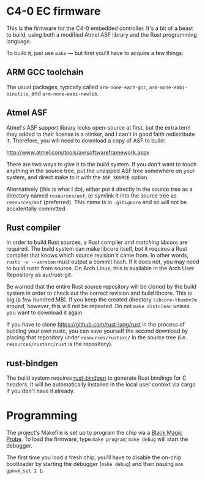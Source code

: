 C4-0 EC firmware
================

This is the firmware for the C4-0 embedded controller.
It's a bit of a beast to build, using both a modified Atmel ASF library and the
Rust programming language.

To build it, just use `make` — but first you'll have to acquire a few things:

ARM GCC toolchain
-----------------

The usual packages, typically called `arm-none-each-gcc`,
`arm-none-eabi-binutils`, and `arm-none-eabi-newlib`.


Atmel ASF
---------

Atmel's ASF support library looks open-source at first, but the extra term they
added to their license is a stinker, and I can't in good faith redistribute it.
Therefore, you will need to download a copy of ASF to build:

http://www.atmel.com/tools/avrsoftwareframework.aspx

There are two ways to give it to the build system. If you don't want to touch
anything in the source tree, put the unzipped ASF tree somewhere on your
system, and direct make to it with the `ASF_SOURCE` option.

Alternatively (this is what I do), either put it directly in the source tree
as a directory named `resources/asf`, or symlink it into the source tree as
`resources/asf` (preferred). This name is in `.gitignore` and so will not be
accidentally committed.

Rust compiler
-------------

In order to build Rust sources, a Rust compiler *and matching libcore* are
required.  The build system can make libcore itself, but it requires a Rust
compiler that knows which source revision it came from. In other words,
`rustc -v --version` must output a commit hash. If it does not, you may need
to build rustc from source. On Arch Linux, this is available in the Arch User
Repository as aur/rust-git.

Be warned that the entire Rust source repository will be cloned by the build
system in order to check out the correct revision and build libcore. This is
big (a few hundred MB). If you keep the created directory `libcore-thumbv7m`
around, however, this will not be repeated. Do not `make distclean` unless
you want to download it again.

If you have to clone https://github.com/rust-lang/rust in the process of
building your own rustc, you can save yourself the second download by
placing that repository under `resources/rustsrc/` in the source tree (i.e.
`resources/rustsrc/rust` is the repository).

rust-bindgen
------------

The build system requires [rust-bindgen](https://github.com/Yamakaky/rust-bindgen)
to generate Rust bindings for C headers. It will be automatically installed
in the local user context via cargo if you don't have it already.

Programming
===========

The project's Makefile is set up to program the chip via a
[Black Magic Probe](https://github.com/blacksphere/blackmagic/wiki). To load
the firmware, type `make program`; `make debug` will start the debugger.

The first time you load a fresh chip, you'll have to disable the on-chip
bootloader by starting the debugger (`make debug`) and then issuing
`mon gpnvm_set 1 1`.
